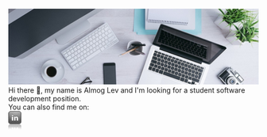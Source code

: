 ![](0.jpg)
Hi there 👋, my name is Almog Lev and I'm looking for a student software development position.  
You can also find me on:
<br>
[![Linkedin](linkedInIcon.png)](https://www.linkedin.com/in/almog-lev-2251131b1/)

<!--
**almoglev/almoglev** is a ✨ _special_ ✨ repository because its `README.md` (this file) appears on your GitHub profile.

Here are some ideas to get you started:

- 🔭 I’m currently working on ...
- 🌱 I’m currently learning ...
- 👯 I’m looking to collaborate on ...
- 🤔 I’m looking for help with ...
- 💬 Ask me about ...
- 📫 How to reach me: ...
- 😄 Pronouns: ...
- ⚡ Fun fact: ...
-->

